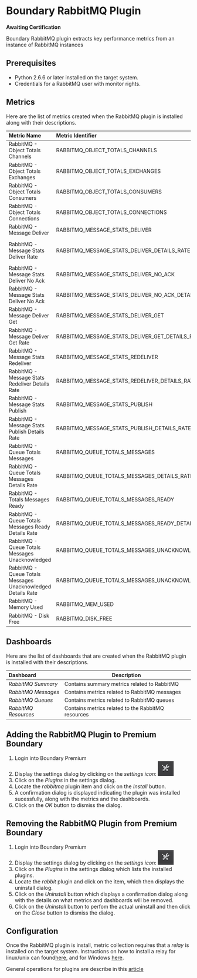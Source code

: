 Boundary RabbitMQ Plugin
========================

**Awaiting Certification**

Boundary RabbitMQ plugin extracts key performance metrics from an instance of RabbitMQ instances

## Prerequisites
* Python 2.6.6 or later installed on the target system.
* Credentials for a RabbitMQ user with monitor rights.

## Metrics
Here are the list of metrics created when the RabbitMQ plugin is installed along with their descriptions.

|Metric Name                                                 |Metric Identifier                                               |Description                                                 |
|:-----------------------------------------------------------|:---------------------------------------------------------------|:-----------------------------------------------------------|
|RabbitMQ - Object Totals Channels                           |RABBITMQ\_OBJECT\_TOTALS\_CHANNELS                              |RabbitMQ - Object Totals Channels                           |
|RabbitMQ - Object Totals Exchanges                          |RABBITMQ\_OBJECT\_TOTALS\_EXCHANGES                             |RabbitMQ - Object Totals Exchanges                          |
|RabbitMQ - Object Totals Consumers                          |RABBITMQ\_OBJECT\_TOTALS\_CONSUMERS                             |RabbitMQ - Object Totals Consumers                          |
|RabbitMQ - Object Totals Connections                        |RABBITMQ\_OBJECT\_TOTALS\_CONNECTIONS                           |RabbitMQ - Object Totals Connections                        |
|RabbitMQ - Message Deliver                                  |RABBITMQ\_MESSAGE\_STATS\_DELIVER                               |RabbitMQ - Message Deliver                                  |
|RabbitMQ - Message Stats Deliver Rate                       |RABBITMQ\_MESSAGE\_STATS\_DELIVER\_DETAILS\_RATE                |RabbitMQ - Message Stats Deliver Details Rate               |
|RabbitMQ - Message Stats Deliver No Ack                     |RABBITMQ\_MESSAGE\_STATS\_DELIVER\_NO\_ACK                      |RabbitMQ - Message Stats Deliver No Ack                     |
|RabbitMQ - Message Stats Deliver No Ack                     |RABBITMQ\_MESSAGE\_STATS\_DELIVER\_NO\_ACK\_DETAILS\_RATE       |RabbitMQ - Message Stats Deliver No Ack                     |
|RabbitMQ - Message Deliver Get                              |RABBITMQ\_MESSAGE\_STATS\_DELIVER\_GET                          |RabbitMQ - Message Deliver Get                              |
|RabbitMQ - Message Deliver Get Rate                         |RABBITMQ\_MESSAGE\_STATS\_DELIVER\_GET\_DETAILS\_RATE           |RabbitMQ - Message Deliver Get Rate                         |
|RabbitMQ - Message Stats Redeliver                          |RABBITMQ\_MESSAGE\_STATS\_REDELIVER                             |RabbitMQ - Message Stats Redeliver                          |
|RabbitMQ - Message Stats Redeliver Details Rate             |RABBITMQ\_MESSAGE\_STATS\_REDELIVER\_DETAILS\_RATE              |RabbitMQ - Message Stats Redeliver Details Rate             |
|RabbitMQ - Message Stats Publish                            |RABBITMQ\_MESSAGE\_STATS\_PUBLISH                               |RabbitMQ - Message Stats Publish                            |
|RabbitMQ - Message Stats Publish Details Rate               |RABBITMQ\_MESSAGE\_STATS\_PUBLISH\_DETAILS\_RATE                |RabbitMQ - Message Stats Publish Details Rate               |
|RabbitMQ - Queue Totals Messages                            |RABBITMQ\_QUEUE\_TOTALS\_MESSAGES                               |RabbitMQ - Queue Totals Messages                            |
|RabbitMQ - Queue Totals Messages Details Rate               |RABBITMQ\_QUEUE\_TOTALS\_MESSAGES\_DETAILS\_RATE                |RabbitMQ - Queue Totals Messages Details Rate               |
|RabbitMQ - Totals Messages Ready                            |RABBITMQ\_QUEUE\_TOTALS\_MESSAGES\_READY                        |RabbitMQ - Totals Messages Ready                            |
|RabbitMQ - Queue Totals Messages Ready Details Rate         |RABBITMQ\_QUEUE\_TOTALS\_MESSAGES\_READY\_DETAILS\_RATE         |RabbitMQ - Queue Totals Messages Ready Details Rate         |
|RabbitMQ - Queue Totals Messages Unacknowledged             |RABBITMQ\_QUEUE\_TOTALS\_MESSAGES\_UNACKNOWLEDGED               |RabbitMQ - Queue Totals Messages Unacknowledged             |
|RabbitMQ - Queue Totals Messages Unacknowledged Details Rate|RABBITMQ\_QUEUE\_TOTALS\_MESSAGES\_UNACKNOWLEDGED\_DETAILS\_RATE|RabbitMQ - Queue Totals Messages Unacknowledged Details Rate|
|RabbitMQ - Memory Used                                      |RABBITMQ\_MEM\_USED                                             |RabbitMQ - Memory Used                                      |
|RabbitMQ - Disk Free                                        |RABBITMQ\_DISK\_FREE                                            |RabbitMQ - Disk Free                                        |

## Dashboards
Here are the list of dashboards that are created when the RabbitMQ plugin is installed with their descriptions.

|Dashboard           | Description                                      |
|:-------------------|--------------------------------------------------|
|_RabbitMQ Summary_  |Contains summary metrics related to RabbitMQ      |
|_RabbitMQ Messages_ |Contains metrics related to RabbitMQ messages     |
|_RabbitMQ Queues_   |Contains metrics related to RabbitMQ queues       |
|_RabbitMQ Resources_|Contains metrics related to the RabbitMQ resources|

## Adding the RabbitMQ Plugin to Premium Boundary

1. Login into Boundary Premium
2. Display the settings dialog by clicking on the _settings icon_: ![](src/main/resources/settings_icon.png)
3. Click on the _Plugins_ in the settings dialog.
4. Locate the _rabbitmq_ plugin item and click on the _Install_ button.
5. A confirmation dialog is displayed indicating the plugin was installed sucessfully, along with the metrics and the dashboards.
6. Click on the _OK_ button to dismiss the dialog.

## Removing the RabbitMQ Plugin from Premium Boundary

1. Login into Boundary Premium
2. Display the settings dialog by clicking on the _settings icon_: ![](src/main/resources/settings_icon.png)
3. Click on the _Plugins_ in the settings dialog which lists the installed plugins.
4. Locate the _rabbit_ plugin and click on the item, which then displays the uninstall dialog.
5. Click on the _Uninstall_ button which displays a confirmation dialog along with the details on what metrics and dashboards will be removed.
6. Click on the _Uninstall_ button to perfom the actual uninstall and then click on the _Close_ button to dismiss the dialog.

## Configuration

Once the RabbitMQ plugin is install, metric collection requires that a _relay_ is installed on the target system. Instructions on how to install a relay for linux/unix can found[here](http://premium-documentation.boundary.com/relays), and for Windows [here](http://premium-support.boundary.com/customer/portal/articles/1656465-installing-relay-on-windows).

General operations for plugins are describe in this [article](http://premium-support.boundary.com/customer/portal/articles/1635550-plugins---how-to)

